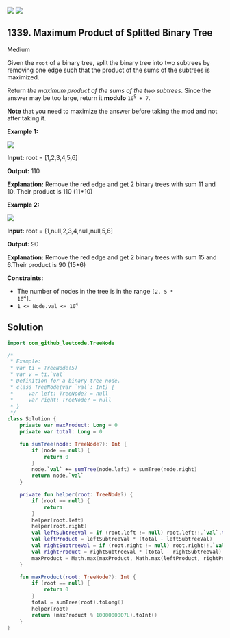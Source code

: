 [![](https://img.shields.io/github/stars/javadev/LeetCode-in-Kotlin?label=Stars&style=flat-square)](https://github.com/javadev/LeetCode-in-Kotlin)
[![](https://img.shields.io/github/forks/javadev/LeetCode-in-Kotlin?label=Fork%20me%20on%20GitHub%20&style=flat-square)](https://github.com/javadev/LeetCode-in-Kotlin/fork)

## 1339\. Maximum Product of Splitted Binary Tree

Medium

Given the `root` of a binary tree, split the binary tree into two subtrees by removing one edge such that the product of the sums of the subtrees is maximized.

Return _the maximum product of the sums of the two subtrees_. Since the answer may be too large, return it **modulo** <code>10<sup>9</sup> + 7</code>.

**Note** that you need to maximize the answer before taking the mod and not after taking it.

**Example 1:**

![](https://assets.leetcode.com/uploads/2020/01/21/sample_1_1699.png)

**Input:** root = [1,2,3,4,5,6]

**Output:** 110

**Explanation:** Remove the red edge and get 2 binary trees with sum 11 and 10. Their product is 110 (11\*10)

**Example 2:**

![](https://assets.leetcode.com/uploads/2020/01/21/sample_2_1699.png)

**Input:** root = [1,null,2,3,4,null,null,5,6]

**Output:** 90

**Explanation:** Remove the red edge and get 2 binary trees with sum 15 and 6.Their product is 90 (15\*6)

**Constraints:**

*   The number of nodes in the tree is in the range <code>[2, 5 * 10<sup>4</sup>]</code>.
*   <code>1 <= Node.val <= 10<sup>4</sup></code>

## Solution

```kotlin
import com_github_leetcode.TreeNode

/*
 * Example:
 * var ti = TreeNode(5)
 * var v = ti.`val`
 * Definition for a binary tree node.
 * class TreeNode(var `val`: Int) {
 *     var left: TreeNode? = null
 *     var right: TreeNode? = null
 * }
 */
class Solution {
    private var maxProduct: Long = 0
    private var total: Long = 0

    fun sumTree(node: TreeNode?): Int {
        if (node == null) {
            return 0
        }
        node.`val` += sumTree(node.left) + sumTree(node.right)
        return node.`val`
    }

    private fun helper(root: TreeNode?) {
        if (root == null) {
            return
        }
        helper(root.left)
        helper(root.right)
        val leftSubtreeVal = if (root.left != null) root.left!!.`val`.toLong() else 0L
        val leftProduct = leftSubtreeVal * (total - leftSubtreeVal)
        val rightSubtreeVal = if (root.right != null) root.right!!.`val`.toLong() else 0L
        val rightProduct = rightSubtreeVal * (total - rightSubtreeVal)
        maxProduct = Math.max(maxProduct, Math.max(leftProduct, rightProduct))
    }

    fun maxProduct(root: TreeNode?): Int {
        if (root == null) {
            return 0
        }
        total = sumTree(root).toLong()
        helper(root)
        return (maxProduct % 1000000007L).toInt()
    }
}
```